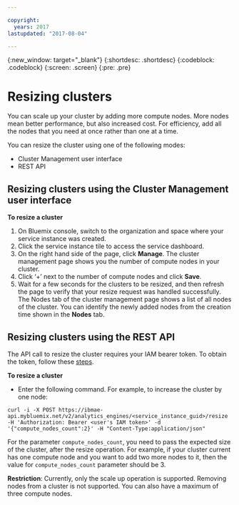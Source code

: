 ```yaml
---

copyright:
  years: 2017
lastupdated: "2017-08-04"

---
```


<!-- Attribute definitions -->
{:new_window: target="_blank"}
{:shortdesc: .shortdesc}
{:codeblock: .codeblock}
{:screen: .screen}
{:pre: .pre}

# Resizing clusters
You can scale up your cluster by adding more compute nodes. More nodes mean better performance, but also increased cost. For efficiency, add all the nodes that you need at once rather than one at a time.

You can resize the cluster using one of the following modes:
* Cluster Management user interface
* REST API

## Resizing clusters using the Cluster Management user interface

**To resize a cluster**

1. On Bluemix console, switch to the organization and space where your service instance was created.
2. Click the service instance tile to access the service dashboard.
3. On the right hand side of the page, click **Manage**. The cluster management page shows you the number of compute nodes in your cluster.
4. Click ‘+’ next to the number of compute nodes and click **Save**.
5. Wait for a few seconds for the clusters to be resized, and then refresh the page to verify that your resize request was handled successfully.
  The Nodes tab of the cluster management page shows a list of all nodes of the cluster. You can identify the newly added nodes from the creation time shown in the **Nodes** tab.  

## Resizing clusters using the REST API

The API call to resize the cluster requires your IAM bearer token. To obtain the token, follow these [steps](./Retrieve-IAM-access-token.html).

**To resize a cluster**

* Enter the following command. For example, to increase the cluster by one node:  
```
curl -i -X POST https://ibmae-api.mybluemix.net/v2/analytics_engines/<service_instance_guid>/resize -H 'Authorization: Bearer <user's IAM token>' -d '{"compute_nodes_count":2}' -H "Content-Type:application/json"
```

For the parameter `compute_nodes_count`, you need to pass the expected size of the cluster, after the resize operation. For example, if your cluster current has one compute node and you want to add two more nodes to it, then the value for `compute_nodes_count` parameter should be 3.

**Restriction**: Currently, only the scale up operation is supported. Removing nodes from a cluster is not supported. You can also have a maximum of three compute nodes.
